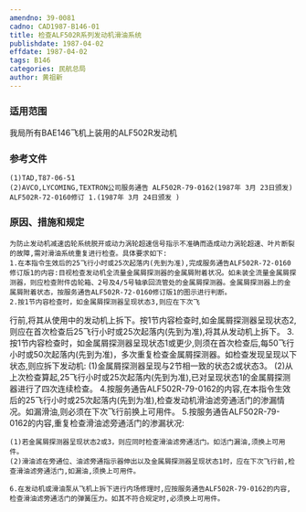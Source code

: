 ```yaml
---
amendno: 39-0081
cadno: CAD1987-B146-01
title: 检查ALF502R系列发动机滑油系统
publishdate: 1987-04-02
effdate: 1987-04-02
tags: B146
categories: 民航总局
author: 黄祖新
---
```


### 适用范围 
我局所有BAE146飞机上装用的ALF502R发动机

### 参考文件
    (1)TAD,T87-06-51 
    (2)AVCO,LYCOMING,TEXTRON公司服务通告 ALF502R-79-0162(1987年 3月 23日颁发) ALF502R-72-0160修订 1.(1987年 3月 24日颁发 ) 

### 原因、措施和规定 
    为防止发动机减速齿轮系统脱开或动力涡轮超速信号指示不准确而造成动力涡轮超速、叶片断裂的故障,需对滑油系统重复进行检查。具体要求如下: 
    1.在本指令生效后的25飞行小时或25次起落内(先到为准),完成服务通告ALF502R-72-0160修订版1的内容:目视检查发动机全流量金属屑探测器的金属屑附着状况。如未装全流量金属屑探测器，则应检查附件齿轮箱、2号及4/5号轴承回流管处的金属屑探测器。金属屑探测器上的金属屑附着状态，按服务通告ALF502R-72-0160修订版1的图示进行判断。 
    2.按1节内容检查时，如金属屑探测器呈现状态3,则应在下次飞
  
行前,将其从使用中的发动机上拆下。按1节内容检查时,如金属屑探测器呈现状态2,则应在首次检查后25飞行小时或25次起落内(先到为准),将其从发动机上拆下。 
    3.按1节内容检查时，如金属屑探测器呈现状态1或更少,则须在首次检查后,每50飞行小时或50次起落内(先到为准)，多次重复检查金属屑探测器。如检查发现呈现以下状态,则应拆下发动机: 
    (1)金属屑探测器呈现与2节相一致的状态2或状态3。 
    (2)从上次检查算起,25飞行小时或25次起落内(先到为准),已对呈现状态1的金属屑探测器进行了四次连续检查。 
    4.按服务通告ALF502R-79-0162的内容,在本指令生效后的25飞行小时或25次起落内(先到为准),检查发动机滑油滤旁通活门的渗漏情况。如漏滑油,则必须在下次飞行前换上可用件。
    5.按服务通告ALF502R-79-0162的内容,重复检查滑油滤旁通活门的渗漏状况: 

    (1)若金属屑探测器呈现状态2或3，则应同时检查滑油滤旁通活门。如活门漏油,须换上可用件。 
    (2)滑油滤在旁通位、油滤旁通指示器伸出以及金属屑探测器呈现状态1时，应在下次飞行前,检查滑油滤旁通活门,如漏油,须换上可用件。 

    6.在发动机或滑油泵从飞机上拆下进行内场修理时,应按服务通告ALF502R-79-0162的内容,检查滑油滤旁通活门的弹簧压力。如其不符合规定时,必须换上可用件。
